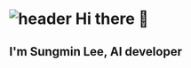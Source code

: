 ![header](https://capsule-render.vercel.app/api?type=wave&color=timeGradient&height=300&section=header&text=capsule%20render&fontSize=90)
Hi there 👋
============

I'm Sungmin Lee, AI developer
-----------------------------


<!--
**pigzzz8815/pigzzz8815** is a ✨ _special_ ✨ repository because its `README.md` (this file) appears on your GitHub profile.

Here are some ideas to get you started:

- 🔭 I’m currently working on ...
- 🌱 I’m currently learning ...
- 👯 I’m looking to collaborate on ...
- 🤔 I’m looking for help with ...
- 💬 Ask me about ...
- 📫 How to reach me: ...
- 😄 Pronouns: ...
- ⚡ Fun fact: ...
-->
